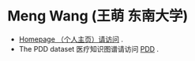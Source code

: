 # Meng Wang (王萌 东南大学)

*   [Homepage （个人主页）请访问](http://seu.wangmengsd.com/) .
*   The PDD dataset 医疗知识图谱请访问 [PDD](http://pdd.wangmengsd.com) .

